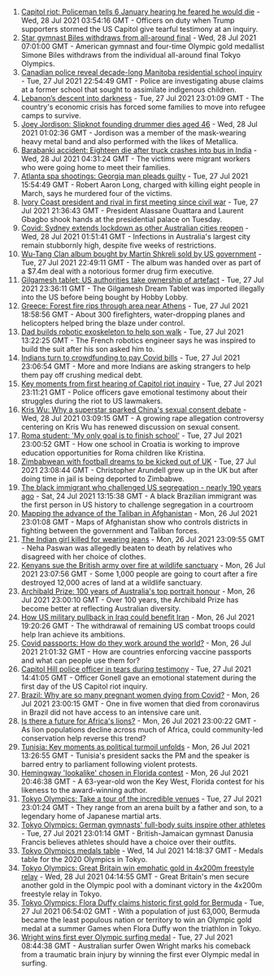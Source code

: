 1. [Capitol riot: Policeman tells 6 January hearing he feared he would die](https://www.bbc.co.uk/news/world-us-canada-57989578) - Wed, 28 Jul 2021 03:54:16 GMT - Officers on duty when Trump supporters stormed the US Capitol give tearful testimony at an inquiry.
2. [Star gymnast Biles withdraws from all-around final](https://www.bbc.co.uk/sport/olympics/57973716) - Wed, 28 Jul 2021 07:01:00 GMT - American gymnast and four-time Olympic gold medallist Simone Biles withdraws from the individual all-around final Tokyo Olympics.
3. [Canadian police reveal decade-long Manitoba residential school inquiry](https://www.bbc.co.uk/news/world-us-canada-57977938) - Tue, 27 Jul 2021 22:54:49 GMT - Police are investigating abuse claims at a former school that sought to assimilate indigenous children.
4. [Lebanon’s descent into darkness](https://www.bbc.co.uk/news/world-middle-east-57988693) - Tue, 27 Jul 2021 23:01:09 GMT - The country's economic crisis has forced some families to move into refugee camps to survive.
5. [Joey Jordison: Slipknot founding drummer dies aged 46](https://www.bbc.co.uk/news/world-us-canada-57993121) - Wed, 28 Jul 2021 01:02:36 GMT - Jordison was a member of the mask-wearing heavy metal band and also performed with the likes of Metallica.
6. [Barabanki accident: Eighteen die after truck crashes into bus in India](https://www.bbc.co.uk/news/world-asia-india-57993968) - Wed, 28 Jul 2021 04:31:24 GMT - The victims were migrant workers who were going home to meet their families.
7. [Atlanta spa shootings: Georgia man pleads guilty](https://www.bbc.co.uk/news/world-us-canada-57989425) - Tue, 27 Jul 2021 15:54:49 GMT - Robert Aaron Long, charged with killing eight people in March, says he murdered four of the victims.
8. [Ivory Coast president and rival in first meeting since civil war](https://www.bbc.co.uk/news/world-africa-57987858) - Tue, 27 Jul 2021 21:36:43 GMT - President Alassane Ouattara and Laurent Gbagbo shook hands at the presidential palace on Tuesday.
9. [Covid: Sydney extends lockdown as other Australian cities reopen](https://www.bbc.co.uk/news/world-australia-57993337) - Wed, 28 Jul 2021 01:51:41 GMT - Infections in Australia's largest city remain stubbornly high, despite five weeks of restrictions.
10. [Wu-Tang Clan album bought by Martin Shkreli sold by US government](https://www.bbc.co.uk/news/world-us-canada-57992807) - Tue, 27 Jul 2021 22:49:11 GMT - The album was handed over as part of a $7.4m deal with a notorious former drug firm executive.
11. [Gilgamesh tablet: US authorities take ownership of artefact](https://www.bbc.co.uk/news/world-us-canada-57992957) - Tue, 27 Jul 2021 23:36:11 GMT - The Gilgamesh Dream Tablet was imported illegally into the US before being bought by Hobby Lobby.
12. [Greece: Forest fire rips through area near Athens](https://www.bbc.co.uk/news/world-europe-57987855) - Tue, 27 Jul 2021 18:58:56 GMT - About 300 firefighters, water-dropping planes and helicopters helped bring the blaze under control.
13. [Dad builds robotic exoskeleton to help son walk](https://www.bbc.co.uk/news/world-europe-57985857) - Tue, 27 Jul 2021 13:22:25 GMT - The French robotics engineer says he was inspired to build the suit after his son asked him to.
14. [Indians turn to crowdfunding to pay Covid bills](https://www.bbc.co.uk/news/world-asia-india-57981252) - Tue, 27 Jul 2021 23:06:54 GMT - More and more Indians are asking strangers to help them pay off crushing medical debt.
15. [Key moments from first hearing of Capitol riot inquiry](https://www.bbc.co.uk/news/world-us-canada-57992997) - Tue, 27 Jul 2021 23:11:21 GMT - Police officers gave emotional testimony about their struggles during the riot to US lawmakers.
16. [Kris Wu: Why a superstar sparked China's sexual consent debate](https://www.bbc.co.uk/news/world-asia-china-57938328) - Wed, 28 Jul 2021 03:09:15 GMT - A growing rape allegation controversy centering on Kris Wu has renewed discussion on sexual consent.
17. [Roma student: 'My only goal is to finish school'](https://www.bbc.co.uk/news/world-europe-57978365) - Tue, 27 Jul 2021 23:00:52 GMT - How one school in Croatia is working to improve education opportunities for Roma children like Kristina.
18. [Zimbabwean with football dreams to be kicked out of UK](https://www.bbc.co.uk/news/world-africa-57917683) - Tue, 27 Jul 2021 23:08:44 GMT - Christopher Arundell grew up in the UK but after doing time in jail is being deported to Zimbabwe.
19. [The black immigrant who challenged US segregation - nearly 190 years ago](https://www.bbc.co.uk/news/world-us-canada-57946802) - Sat, 24 Jul 2021 13:15:38 GMT - A black Brazilian immigrant was the first person in US history to challenge segregation in a courtroom
20. [Mapping the advance of the Taliban in Afghanistan](https://www.bbc.co.uk/news/world-asia-57933979) - Mon, 26 Jul 2021 23:01:08 GMT - Maps of Afghanistan show who controls districts in fighting between the government and Taliban forces.
21. [The Indian girl killed for wearing jeans](https://www.bbc.co.uk/news/world-asia-india-57968350) - Mon, 26 Jul 2021 23:09:55 GMT - Neha Paswan was allegedly beaten to death by relatives who disagreed with her choice of clothes.
22. [Kenyans sue the British army over fire at wildlife sanctuary](https://www.bbc.co.uk/news/world-africa-57486433) - Mon, 26 Jul 2021 23:07:56 GMT - Some 1,000 people are going to court after a fire destroyed 12,000 acres of land at a wildlife sanctuary.
23. [Archibald Prize: 100 years of Australia's top portrait honour](https://www.bbc.co.uk/news/world-australia-57967778) - Mon, 26 Jul 2021 23:00:10 GMT - Over 100 years, the Archibald Prize has become better at reflecting Australian diversity.
24. [How US military pullback in Iraq could benefit Iran](https://www.bbc.co.uk/news/world-middle-east-57976007) - Mon, 26 Jul 2021 19:20:26 GMT - The withdrawal of remaining US combat troops could help Iran achieve its ambitions.
25. [Covid passports: How do they work around the world?](https://www.bbc.co.uk/news/world-europe-56522408) - Mon, 26 Jul 2021 21:01:32 GMT - How are countries enforcing vaccine passports and what can people use them for?
26. [Capitol Hill police officer in tears during testimony](https://www.bbc.co.uk/news/world-us-canada-57989607) - Tue, 27 Jul 2021 14:41:05 GMT - Officer Gonell gave an emotional statement during the first day of the US Capitol riot inquiry.
27. [Brazil: Why are so many pregnant women dying from Covid?](https://www.bbc.co.uk/news/world-latin-america-57974754) - Mon, 26 Jul 2021 23:00:15 GMT - One in five women that died from coronavirus in Brazil did not have access to an intensive care unit.
28. [Is there a future for Africa's lions?](https://www.bbc.co.uk/news/science-environment-57968405) - Mon, 26 Jul 2021 23:00:22 GMT - As lion populations decline across much of Africa, could community-led conservation help reverse this trend?
29. [Tunisia: Key moments as political turmoil unfolds](https://www.bbc.co.uk/news/world-africa-57972459) - Mon, 26 Jul 2021 13:26:55 GMT - Tunisia's president sacks the PM and the speaker is barred entry to parliament following violent protests.
30. [Hemingway 'lookalike' chosen in Florida contest](https://www.bbc.co.uk/news/world-us-canada-57978084) - Mon, 26 Jul 2021 20:46:38 GMT - A 63-year-old won the Key West, Florida contest for his likeness to the award-winning author.
31. [Tokyo Olympics: Take a tour of the incredible venues](https://www.bbc.co.uk/news/world-asia-57981049) - Tue, 27 Jul 2021 23:01:24 GMT - They range from an arena built by a father and son, to a legendary home of Japanese martial arts.
32. [Tokyo Olympics: German gymnasts' full-body suits inspire other athletes](https://www.bbc.co.uk/news/world-57978134) - Tue, 27 Jul 2021 23:01:14 GMT - British-Jamaican gymnast Danusia Francis believes athletes should have a choice over their outfits.
33. [Tokyo Olympics medals table](https://www.bbc.co.uk/sport/olympics/57836709) - Wed, 14 Jul 2021 14:18:37 GMT - Medals table for the 2020 Olympics in Tokyo.
34. [Tokyo Olympics: Great Britain win emphatic gold in 4x200m freestyle relay](https://www.bbc.co.uk/sport/olympics/57993545) - Wed, 28 Jul 2021 04:14:55 GMT - Great Britain's men secure another gold in the Olympic pool with a dominant victory in the 4x200m freestyle relay in Tokyo.
35. [Tokyo Olympics: Flora Duffy claims historic first gold for Bermuda](https://www.bbc.co.uk/sport/olympics/57964362) - Tue, 27 Jul 2021 06:54:02 GMT - With a population of just 63,000, Bermuda became the least populous nation or territory to win an Olympic gold medal at a summer Games when Flora Duffy won the triathlon in Tokyo.
36. [Wright wins first ever Olympic surfing medal](https://www.bbc.co.uk/sport/olympics/57981411) - Tue, 27 Jul 2021 08:44:38 GMT - Australian surfer Owen Wright marks his comeback from a traumatic brain injury by winning the first ever Olympic medal in surfing.
